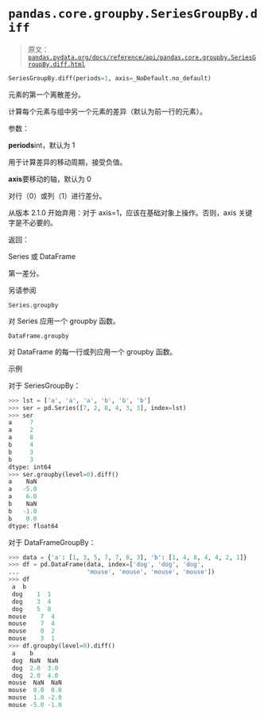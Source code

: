 # `pandas.core.groupby.SeriesGroupBy.diff`

> 原文：[`pandas.pydata.org/docs/reference/api/pandas.core.groupby.SeriesGroupBy.diff.html`](https://pandas.pydata.org/docs/reference/api/pandas.core.groupby.SeriesGroupBy.diff.html)

```py
SeriesGroupBy.diff(periods=1, axis=_NoDefault.no_default)
```

元素的第一个离散差分。

计算每个元素与组中另一个元素的差异（默认为前一行的元素）。

参数：

**periods**int，默认为 1

用于计算差异的移动周期，接受负值。

**axis**要移动的轴，默认为 0

对行（0）或列（1）进行差分。

从版本 2.1.0 开始弃用：对于 axis=1，应该在基础对象上操作。否则，axis 关键字是不必要的。

返回：

Series 或 DataFrame

第一差分。

另请参阅

`Series.groupby`

对 Series 应用一个 groupby 函数。

`DataFrame.groupby`

对 DataFrame 的每一行或列应用一个 groupby 函数。

示例

对于 SeriesGroupBy：

```py
>>> lst = ['a', 'a', 'a', 'b', 'b', 'b']
>>> ser = pd.Series([7, 2, 8, 4, 3, 3], index=lst)
>>> ser
a     7
a     2
a     8
b     4
b     3
b     3
dtype: int64
>>> ser.groupby(level=0).diff()
a    NaN
a   -5.0
a    6.0
b    NaN
b   -1.0
b    0.0
dtype: float64 
```

对于 DataFrameGroupBy：

```py
>>> data = {'a': [1, 3, 5, 7, 7, 8, 3], 'b': [1, 4, 8, 4, 4, 2, 1]}
>>> df = pd.DataFrame(data, index=['dog', 'dog', 'dog',
...                   'mouse', 'mouse', 'mouse', 'mouse'])
>>> df
 a  b
 dog    1  1
 dog    3  4
 dog    5  8
mouse    7  4
mouse    7  4
mouse    8  2
mouse    3  1
>>> df.groupby(level=0).diff()
 a    b
 dog  NaN  NaN
 dog  2.0  3.0
 dog  2.0  4.0
mouse  NaN  NaN
mouse  0.0  0.0
mouse  1.0 -2.0
mouse -5.0 -1.0 
```
